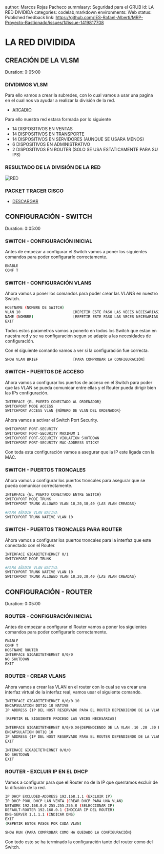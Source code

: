 author: Marcos Rojas Pacheco
summlaary: Seguridad para el GRUB
id: LA RED DIVIDIDA
categories: codelab,markdown
environments: Web
status: Published
feedback link: https://github.com/IES-Rafael-Alberti/MRP-Proyecto-Bastionado/issues/1#issue-1419817708

# LA RED DIVIDIDA

## CREACIÓN DE LA VLSM
Duration: 0:05:00

### DIVIDIMOS VLSM

Para ello vamos a crear la subredes, con lo cual vamos a usar una pagina en el cual nos va ayudar a realizar la división de la red.
 - [ARCADIO](https://www.arcadio.gq/calculadora-subredes-vlsm.html)

Para ello nuestra red estara formada por lo siguiente

 - 14 DISPOSITIVOS EN VENTAS
 - 14 DISPOSITIVOS EN TRANSPORTE
 - 14 DISPOSITIVOS EN SERVIDORES (AUNQUE SE USARA MENOS)
 -  6 DISPOSITIVOS EN ADMINISTRATIVO
 -  2 DISPOSITIVOS EN ROUTER (SOLO SE USA ESTATICAMENTE PARA SU IPS)

### RESULTADO DE LA DIVISIÓN DE LA RED

![RED](/img/SUBREDES.png)

### PACKET TRACER CISCO

 - [DESCARGAR](/fichero/RED_PROYECTO_GRUPO_2.pkt)

## CONFIGURACIÓN - SWITCH
Duration: 0:05:00

### SWITCH - CONFIGURACIÓN INICIAL

Antes de empezar a configurar el Switch vamos a poner los siguientes comandos para poder configurarlo correctamente.

``` bash
ENABLE
CONF T
```
### SWITCH - CONFIGURACIÓN VLANS

Ahora vamos a poner los comandos para poder crear las VLANS en nuestro Switch.

``` bash
HOSTNAME (NOMBRE DE SWITCH)
VLAN 10                        [REPETIR ESTE PASO LAS VECES NECESARIAS]
NAME (NOMBRE)                  [REPETIR ESTE PASO LAS VECES NECESARIAS]
EXIT
```

Todos estos parametros vamos a ponerlo en todos los Switch que estan en nuestra red y se va configuración segun se adapte a las necesidades de configuración.

Con el siguiente comando vamos a ver si la configuración fue correcta.

``` bash
SHOW VLAN BRIEF                [PARA COMPROBAR LA CONFIGURACIÓN]
```
### SWITCH - PUERTOS DE ACCESO

Ahora vamos a configurar los puertos de acceso en el Switch para poder que las VLAN se pueda comunicar entre ellas y el Router pueda dirigir bien las IPs configuración.

``` bash
INTERFACE {EL PUERTO CONECTADO AL ORDENADOR}
SWITCHPORT MODE ACCESS
SWITCHPORT ACCESS VLAN {NÚMERO DE VLAN DEL ORDENADOR}
```

Ahora vamos a activar el Switch Port Security.

``` bash
SWITCHPORT PORT-SECURITY
SWITCHPORT PORT-SECURITY MAXIMUM 1
SWITCHPORT PORT-SECURITY VIOLATION SHUTDOWN
SWITCHPORT PORT-SECURITY MAC-ADDRESS STICKY
```

Con toda esta configuración vamos a asegurar que la IP este ligada con la MAC.

### SWITCH - PUERTOS TRONCALES

Ahora vamos a configurar los puertos troncales para asegurar que se pueda comunicar correctamente.

``` bash
INTERFACE {EL PUERTO CONECTADO ENTRE SWITCH}
SWITCHPORT MODE TRUNK
SWITCHPORT TRUNK ALLOWED VLAN 10,20,30,40 {LAS VLAN CREADAS}

#PARA AÑADIR VLAN NATIVA
SWITCHPORT TRUNK NATIVE VLAN 10
```
### SWITCH - PUERTOS TRONCALES PARA ROUTER

Ahora vamos a configurar los puertos troncales para la interfaz que este conectado con el Router.

``` bash
INTERFACE GIGABITETHERNET 0/1
SWITCHPORT MODE TRUNK

#PARA AÑADIR VLAN NATIVA
SWITCHPORT TRUNK NATIVE VLAN 10
SWITCHPORT TRUNK ALLOWED VLAN 10,20,30,40 {LAS VLAN CREADAS}
```
## CONFIGURACIÓN - ROUTER
Duration: 0:05:00

### ROUTER - CONFIGURACIÓN INICIAL

Antes de empezar a configurar el Router vamos a poner los siguientes comandos para poder configurarlo correctamente.

``` bash
ENABLE
CONF T
HOSTNAME ROUTER
INTERFACE GIGABITETHERNET 0/0/0
NO SHUTDOWN
EXIT
```

### ROUTER - CREAR VLANS

Ahora vamos a crear las VLAN en el router con lo cual se va crear una interfaz virtual de la interfaz real, vamos usar el siguiente comando.

``` bash
INTERFACE GIGABITETHERNET 0/0/0.10
ENCAPSULATION DOT1Q 10 NATIVE
IP ADDRESS {IP DEL HOST RESERVADO PARA EL ROUTER DEPENDIENDO DE LA VLAN} {MÁSCARA DE RED}

[REPETIR EL SIGUIENTE PROCESO LAS VECES NECESARIAS]

INTERFACE GIGABITETHERNET 0/0/0.X0{DEPENDIENDO DE LA VLAN .10 .20 .30 ETC}
ENCAPSULATION DOT1Q 10
IP ADDRESS {IP DEL HOST RESERVADO PARA EL ROUTER DEPENDIENDO DE LA VLAN} {MÁSCARA DE RED}
EXIT

INTERACE GIGABITETHERNET 0/0/0
NO SHUTDOWN
EXIT
```
### ROUTER - EXCLUIR IP EN EL DHCP

Vamos a configurar para que el Router no de la IP que querramos excluir de la difusión de la red.

``` bash
IP DHCP EXCLUDED-ADDRESS 192.168.1.1 (EXCLUIR IP)
IP DHCP POOL DHCP_LAN_VENTA (CREAR DHCP PARA UNA VLAN)
NETWORK 192.168.0.0 255.255.255.0 (SELECCIONAR IP)
DEFAULT-ROUTER 192.168.0.1 (INDICAR IP DEL ROUTER)
DNS-SERVER 1.1.1.1 (INDICAR DNS)
EXIT
(REPETIR ESTOS PASOS POR CADA VLAN)

SHOW RUN {PARA COMPROBAR COMO HA QUEDADO LA CONFIGURACIÓN}
```

Con todo esto se ha terminado la configuración tanto del router como del Switch.
